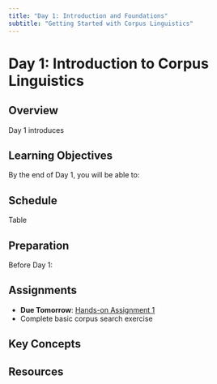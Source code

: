 ```yaml
---
title: "Day 1: Introduction and Foundations"
subtitle: "Getting Started with Corpus Linguistics"
---
```


# Day 1: Introduction to Corpus Linguistics

## Overview

Day 1 introduces 

## Learning Objectives

By the end of Day 1, you will be able to:


## Schedule

Table

## Preparation

Before Day 1:

## Assignments

- **Due Tomorrow**: [Hands-on Assignment 1](../../assignments/hands-on-1/)
- Complete basic corpus search exercise

## Key Concepts


## Resources

